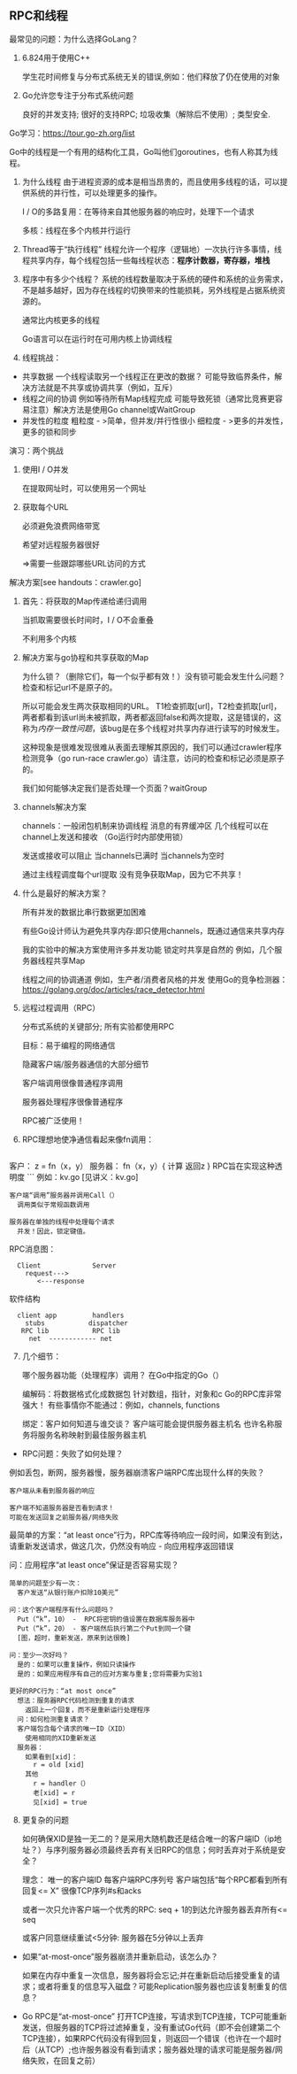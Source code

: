 ## RPC和线程

最常见的问题：为什么选择GoLang？

1. 6.824用于使用C++

	学生花时间修复与分布式系统无关的错误,例如：他们释放了仍在使用的对象

2. Go允许您专注于分布式系统问题

    良好的并发支持;
    很好的支持RPC;
    垃圾收集（解除后不使用）;
    类型安全.

Go学习：https://tour.go-zh.org/list

Go中的线程是一个有用的结构化工具，Go叫他们goroutines，也有人称其为线程。

1. 为什么线程
由于进程资源的成本是相当昂贵的，而且使用多线程的话，可以提供系统的并行性，可以处理更多的操作。

	I / O的多路复用：在等待来自其他服务器的响应时，处理下一个请求

	多核：线程在多个内核并行运行

2. Thread等于“执行线程”
线程允许一个程序（逻辑地）一次执行许多事情，线程共享内存，每个线程包括一些每线程状态：**程序计数器，寄存器，堆栈**

3. 程序中有多少个线程？
系统的线程数量取决于系统的硬件和系统的业务需求，不是越多越好，因为存在线程的切换带来的性能损耗，另外线程是占据系统资源的。
	
	通常比内核更多的线程

	Go语言可以在运行时在可用内核上协调线程
    
4. 线程挑战：
  * 共享数据 
     一个线程读取另一个线程正在更改的数据？
     可能导致临界条件，解决方法就是不共享或协调共享（例如，互斥）
  * 线程之间的协调
    例如等待所有Map线程完成
    可能导致死锁（通常比竞赛更容易注意）解决方法是使用Go channel或WaitGroup
  * 并发性的粒度
     粗粒度 - >简单，但并发/并行性很小
     细粒度 - >更多的并发性，更多的锁和同步
  
演习：两个挑战

1. 使用I / O并发

    在提取网址时，可以使用另一个网址
2. 获取每个URL

    必须避免浪费网络带宽

    希望对远程服务器很好

    =>需要一些跟踪哪些URL访问的方式 
    
解决方案[see handouts：crawler.go]

1. 首先：将获取的Map传递给递归调用

    当抓取需要很长时间时，I / O不会重叠

    不利用多个内核
2. 解决方案与go协程和共享获取的Map

    为什么锁？（删除它们，每一个似乎都有效！）没有锁可能会发生什么问题？检查和标记url不是原子的。

    所以可能会发生两次获取相同的URL。
      T1检查抓取[url]，T2检查抓取[url]，两者都看到该url尚未被抓取，两者都返回false和两次提取，这是错误的，这称为*内存一致性问题*，该bug是在多个线程对共享内存进行读写的时候发生。

    这种现象是很难发现很难从表面去理解其原因的，我们可以通过crawler程序检测竞争（go run-race crawler.go）请注意，访问的检查和标记必须是原子的。

    我们如何能够决定我们是否处理一个页面？waitGroup
3. channels解决方案

    channels：一般闭包机制来协调线程
      消息的有界缓冲区
      几个线程可以在channel上发送和接收
        （Go运行时内部使用锁）

    发送或接收可以阻止
      当channels已满时
      当channels为空时

    通过主线程调度每个url提取
      没有竞争获取Map，因为它不共享！

4. 什么是最好的解决方案？

	所有并发的数据比串行数据更加困难

	有些Go设计师认为避免共享内存:即只使用channels，既通过通信来共享内存
    
	我的实验中的解决方案使用许多并发功能
    	锁定时共享是自然的
        例如，几个服务器线程共享Map
    
	线程之间的协调通道
      例如，生产者/消费者风格的并发
  使用Go的竞争检测器：
    https://golang.org/doc/articles/race_detector.html

5. 远程过程调用（RPC）

	分布式系统的关键部分; 所有实验都使用RPC
	
	目标：易于编程的网络通信
    
	隐藏客户端/服务器通信的大部分细节
	
	客户端调用很像普通程序调用
	
	服务器处理程序很像普通程序
	
	RPC被广泛使用！

6. RPC理想地使净通信看起来像fn调用：

	```
  客户：
    z = fn（x，y）
  服务器：
    fn（x，y）{
      计算
      返回z
    }
  RPC旨在实现这种透明度
	```
例如：kv.go [见讲义：kv.go]

	客户端“调用”服务器并调用Call（）
      调用类似于常规函数调用

    服务器在单独的线程中处理每个请求
      并发！因此，锁定键值。

RPC消息图：

```
  Client             Server
    request--->
       <---response
```
软件结构

```
  client app         handlers
    stubs           dispatcher
   RPC lib           RPC lib
     net  ------------ net
```
7. 几个细节：

	哪个服务器功能（处理程序）调用？
    在Go中指定的Go（）
	
	编解码：将数据格式化成数据包
    针对数组，指针，对象和c
    Go的RPC库非常强大！
    有些事情你不能通过：例如，channels, functions

	绑定：客户如何知道与谁交谈？
    客户端可能会提供服务器主机名
    也许名称服务将服务名称映射到最佳服务器主机

* RPC问题：失败了如何处理？

例如丢包，断网，服务器慢，服务器崩溃客户端RPC库出现什么样的失败？
	
	客户端从未看到服务器的响应
    
	客户端不知道服务器是否看到请求！
    可能在发送回复之前服务器/网络失败

最简单的方案：“at least once”行为，RPC库等待响应一段时间，如果没有到达，请重新发送请求，做这几次，仍然没有响应 - 向应用程序返回错误

问：应用程序“at least once”保证是否容易实现？

```
简单的问题至少有一次：
  客户发送“从银行账户扣除10美元”

问：这个客户端程序有什么问题吗？
  Put（“k”，10） -  RPC将密钥的值设置在数据库服务器中
  Put（“k”，20） - 客户端然后执行第二个Put到同一个键
  [图，超时，重新发送，原来到达很晚]

问：至少一次好吗？
  是的：如果可以重复操作，例如只读操作
  是的：如果应用程序有自己的应对方案与重复;您将需要为实验1

更好的RPC行为：“at most once”
  想法：服务器RPC代码检测到重复的请求
    返回上一个回复，而不是重新运行处理程序
  问：如何检测重复请求？
  客户端包含每个请求的唯一ID（XID）
    使用相同的XID重新发送
  服务器：
    如果看到[xid]：
      r = old [xid]
    其他
      r = handler（）
      老[xid] = r
      见[xid] = true
```

8. 更复杂的问题

	如何确保XID是独一无二的？是采用大随机数还是结合唯一的客户端ID（ip地址？）与序列服务器必须最终丢弃有关旧RPC的信息；何时丢弃对于系统是安全？
    
	理念：
      唯一的客户端ID
      每客户端RPC序列号
      客户端包括“每个RPC都看到所有回复<= X”
      很像TCP序列#s和acks

    或者一次只允许客户端一个优秀的RPC: seq + 1的到达允许服务器丢弃所有<= seq

    或客户同意继续重试<5分钟: 服务器在5分钟以上丢弃

* 如果“at-most-once”服务器崩溃并重新启动，该怎么办？

	如果在内存中重复一次信息，服务器将会忘记;并在重新启动后接受重复的请求；或者将重复的信息写入磁盘？可能Replication服务器也应该复制重复的信息？

* Go RPC是“at-most-once”
	打开TCP连接，写请求到TCP连接，TCP可能重新发送，但服务器的TCP将过滤掉重复，没有重试Go代码（即不会创建第二个TCP连接），如果RPC代码没有得到回复，则返回一个错误（也许在一个超时后（从TCP）;也许服务器没有看到请求；服务器处理的请求可能是服务器/网络失败，在回复之前）
